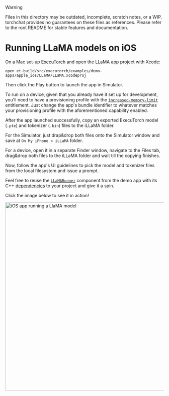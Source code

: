 > [!WARNING]
> Files in this directory may be outdated, incomplete, scratch notes, or a WIP. torchchat provides no guarantees on these files as references. Please refer to the root README for stable features and documentation.

# Running LLaMA models on iOS

On a Mac set-up [ExecuTorch](torchchat/edge/docs/executorch_setup.md) and open the LLaMA app project with Xcode:

```
open et-build/src/executorch/examples/demo-apps/apple_ios/LLaMA/LLaMA.xcodeproj
```

Then click the Play button to launch the app in Simulator.

To run on a device, given that you already have it set up for development, you'll need to have a provisioning profile with the [`increased-memory-limit`](https://developer.apple.com/documentation/bundleresources/entitlements/com_apple_developer_kernel_increased-memory-limit) entitlement. Just change the app's bundle identifier to whatever matches your provisioning profile with the aforementioned capability enabled.

After the app launched successfully, copy an exported ExecuTorch model (`.pte`) and tokenizer (`.bin`) files to the iLLaMA folder.

For the Simulator, just drap&drop both files onto the Simulator window and save at `On My iPhone > iLLaMA` folder.

For a device, open it in a separate Finder window, navigate to the Files tab, drag&drop both files to the iLLaMA folder and wait till the copying finishes.

Now, follow the app's UI guidelines to pick the model and tokenizer files from the local filesystem and issue a prompt.

Feel free to reuse the [`LLaMARunner`](https://github.com/pytorch/executorch/tree/main/examples/demo-apps/apple_ios/LLaMA/LLaMARunner/LLaMARunner/Exported) component from the demo app with its C++ [dependencies](https://github.com/pytorch/executorch/tree/main/examples/models/llama2) to your project and give it a spin.

Click the image below to see it in action!

<a href="https://pytorch.org/executorch/main/_static/img/llama_ios_app.mp4">
  <img src="https://pytorch.org/executorch/main/_static/img/llama_ios_app.png" width="600" alt="iOS app running a LlaMA model">
</a>

